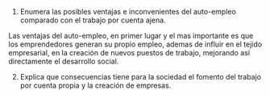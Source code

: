 1) Enumera las posibles ventajas e inconvenientes del auto-empleo comparado con el trabajo por cuenta ajena.

Las ventajas del auto-empleo, en primer lugar y el mas importante es que los emprendedores generan su propio empleo, ademas de influir en el tejido empresarial, en la creación de nuevos puestos de trabajo, mejorando así directamente el desarrollo social.

2) Explica que consecuencias tiene para la sociedad el fomento del trabajo por cuenta propia y la creación de empresas.

